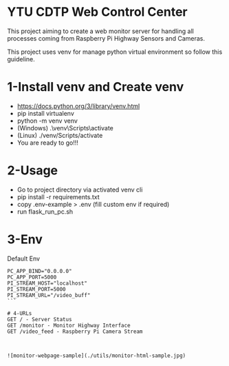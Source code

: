 # YTU CDTP Web Control Center  

This project aiming to create a web monitor server for handling all processes coming from Raspberry Pi Highway Sensors and Cameras. 

This project uses venv for manage python virtual environment so follow this guideline.  

# 1-Install venv and Create venv
- https://docs.python.org/3/library/venv.html  
- pip install virtualenv
- python -m venv venv
- (Windows) .\venv\Scripts\activate
- (Linux) ./venv/Scripts/activate
- You are ready to go!!!

# 2-Usage
- Go to project directory via activated venv cli
- pip install -r requirements.txt
- copy .env-example > .env (fill custom env if required)
- run flask_run_pc.sh 

# 3-Env  
Default Env  

````
PC_APP_BIND="0.0.0.0"
PC_APP_PORT=5000
PI_STREAM_HOST="localhost"
PI_STREAM_PORT=5000
PI_STREAM_URL="/video_buff"
```  

# 4-URLs
GET / - Server Status  
GET /monitor - Monitor Highway Interface  
GET /video_feed - Raspberry Pi Camera Stream



![monitor-webpage-sample](./utils/monitor-html-sample.jpg)

